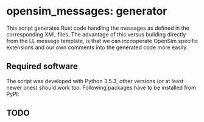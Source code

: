 # opensim_messages: generator
This script generates Rust code handling the messages as defined in the corresponding XML files.
The advantage of this versus building directly from the LL message template, is that we can
incooperate OpenSim specific extensions and our own comments into the generated code more easily.

## Required software
The script was developed with Python 3.5.3, other versions (or at least newer ones) should work too.
Following packages have to be installed from PyPI:

TODO
- 
